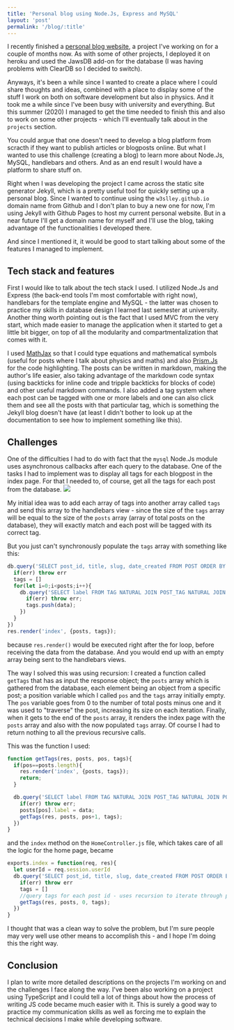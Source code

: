 ```yaml
---
title: 'Personal blog using Node.Js, Express and MySQL'
layout: 'post'
permalink: '/blog/:title'
---
```

I recently finished a [personal blog website](https://w3slley-blog.herokuapp.com/), a project I've working on for a couple of months now. As with some of other projects, I deployed it on heroku and used the JawsDB add-on for the database (I was having problems with ClearDB so I decided to switch).

Anyways, it's been a while since I wanted to create a place where I could share thoughts and ideas, combined with a place to display some of the stuff I work on both on software development but also in physics. And it took me a while since I've been busy with university and everything. But this summer (2020) I managed to get the time needed to finish this and also to work on some other projects - which I'll eventually talk about in the `projects` section. 

You could argue that one doesn't need to develop a blog platform from scracth if they want to publish articles or blogposts online. But what I wanted to use this challenge (creating a blog) to learn more about Node.Js, MySQL, handlebars and others. And as an end result I would have a platform to share stuff on. 

Right when I was developing the project I came across the static site generator Jekyll, which is a pretty useful tool for quickly setting up a personal blog. Since I wanted to continue using the `w3slley.github.io` domain name from Github and I don't plan to buy a new one for now, I'm using Jekyll with Github Pages to host my current personal website. But in a near future I'll get a domain name for myself and I'll use the blog, taking advantage of the functionalities I developed there. 

And since I mentioned it, it would be good to start talking about some of the features I managed to implement.

## Tech stack and features

First I would like to talk about the tech stack I used. I utilized Node.Js and Express (the back-end tools I'm most comfortable with right now), handlebars for the template engine and MySQL - the latter was chosen to practice my skills in database design I learned last semester at university. Another thing worth pointing out is the fact that I used MVC from the very start, which made easier to manage the application when it started to get a little bit bigger, on top of all the modularity and compartmentalization that comes with it.

I used [MathJax](https://github.com/mathjax/MathJax) so that I could type equations and mathematical symbols (useful for posts where I talk about physics and maths) and also [Prism.Js](https://prismjs.com) for the code highlighting. The posts can be written in markdown, making the author's life easier, also taking advantage of the markdown code syntax (using backticks for inline code and tripple backticks for blocks of code) and other useful markdown commands. I also added a tag system where each post can be tagged with one or more labels and one can also click them and see all the posts with that particular tag, which is something the Jekyll blog doesn't have (at least I didn't bother to look up at the documentation to see how to implement something like this). 

## Challenges

One of the difficulties I had to do with fact that the `mysql` Node.Js module uses asynchronous callbacks after each query to the database. One of the tasks I had to implement was to display all tags for each blogpost in the index page. For that I needed to, of course, get all the tags for each post from the database.
![](https://imgur.com/ues5KvY.png)

 My initial idea was to add each array of tags into another array called `tags` and send this array to the handlebars view - since the size of the `tags` array will be equal to the size of the `posts` array (array of total posts on the database), they will exactly match and each post will be tagged with its correct tag.

But you just can't synchronously populate the `tags` array with something like this:
```javascript
db.query('SELECT post_id, title, slug, date_created FROM POST ORDER BY date_created DESC', (err, posts)=>{
  if(err) throw err
  tags = []
  for(let i=0;i<posts;i++){
    db.query('SELECT label FROM TAG NATURAL JOIN POST_TAG NATURAL JOIN POST WHERE post_id=?',posts.post_id,(err, data)=>{
      if(err) throw err;
      tags.push(data);
    })
  }
})
res.render('index', {posts, tags});

```
because `res.render()` would be executed right after the for loop, before receiving the data from the database. And you would end up with an empty array being sent to the handlebars views.

The way I solved this was using recursion: I created a function called `getTags` that has as input the response object; the `posts` array which is gathered from the database, each element being an object from a specific post; a position variable which I called `pos` and the `tags` array initially empty. The `pos` variable goes from 0 to the number of total posts minus one and it was used to "traverse" the post, increasing its size on each iteration. Finally, when it gets to the end of the `posts` array, it renders the index page with the `posts` array and also with the now populated `tags` array. Of course I had to return nothing to all the previous recursive calls.

This was the function I used:

```javascript
function getTags(res, posts, pos, tags){
  if(pos==posts.length){
    res.render('index', {posts, tags});
    return;
  }

  db.query('SELECT label FROM TAG NATURAL JOIN POST_TAG NATURAL JOIN POST WHERE post_id=?',posts[pos].post_id,(err, data)=>{
    if(err) throw err;
    posts[pos].label = data;
    getTags(res, posts, pos+1, tags);
  })
}
```

and the `index` method on the `HomeController.js` file, which takes care of all the logic for the home page, became

```javascript
exports.index = function(req, res){
  let userId = req.session.userId
  db.query('SELECT post_id, title, slug, date_created FROM POST ORDER BY date_created DESC', (err, posts)=>{
    if(err) throw err
    tags = []
    //query tags for each post id - uses recursion to iterate through posts and then render page
    getTags(res, posts, 0, tags);
  })
}
```
I thought that was a clean way to solve the problem, but I'm sure people may very well use other means to accomplish this - and I hope I'm doing this the right way.

## Conclusion

I plan to write more detailed descriptions on the projects I'm working on and the challenges I face along the way. I've been also working on a project using TypeScript and I could tell a lot of things about how the process of writing JS code became much easier with it. This is surely a good way to practice my communication skills as well as forcing me to explain the technical decisions I make while developing software.
